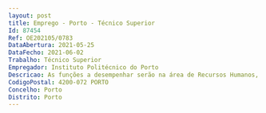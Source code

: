 ```yaml
--- 
layout: post
title: Emprego - Porto - Técnico Superior
Id: 87454
Ref: OE202105/0783
DataAbertura: 2021-05-25
DataFecho: 2021-06-02
Trabalho: Técnico Superior
Empregador: Instituto Politécnico do Porto
Descricao: As funções a desempenhar serão na área de Recursos Humanos, nomeadamente Gestão do Processo SIADAP Acompanhamento Processo de formação Profissional Acompanhamento dos processos de contratação de pessoal docente e não docente Organização dos processos individuais dos colaboradores, elaboração de contratos de trabalho, e rescisões de contratos.
CodigoPostal: 4200-072 PORTO
Concelho: Porto
Distrito: Porto
--- 
```

